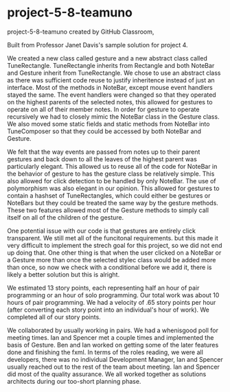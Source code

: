 # project-5-8-teamuno
project-5-8-teamuno created by GitHub Classroom, 

Built from Professor Janet Davis's sample solution for project 4.

We created a new class called gesture and a new abstract class called
TuneRectangle. TuneRectangle inherits from Rectangle and both NoteBar and
Gesture inherit from TuneRectangle. We chose to use an abstract class as there
was sufficient code reuse to justify inheritence instead of just an interface.
Most of the methods in NoteBar, except mouse event handlers stayed the same.
The event handlers were changed so that they operated on the highest parents of
the selected notes, this allowed for gestures to operate on all of their member
notes. In order for gesture to operate recursively we had to closely mimic the
NoteBar class in the Gesture class. We also moved some static fields and static
methods from NoteBar into TuneComposer so that they could be accessed by both
NoteBar and Gesture.

We felt that the way events are passed from notes up to their parent gestures
and back down to all the leaves of the highest parent was particularly elegant.
This allowed us to reuse all of the code for NoteBar in the behavior of gesture
to has the gesture class be relatively simple. This also allowed for click
detection to be handled by only NoteBar. The use of polymorphism was also
elegant in our opinion. This allowed for gestures to contain a hashset of
TuneRectangles, which could either be gestures or NoteBars but they could be
treated the same way by the gesture methods. These two features allowed most of
the Gesture methods to simply call itself on all of the children of the
gesture.

One potential issue with our code is that gestures are entirely click
transparent. We still met all of the funcitonal requirements. but this made it
very difficult to implement the strech goal for this project, so we did not end
up doing that. One other thing is that when the user clicked on a NoteBar or a
Gesture more than once the selected stylec class would be added more than once,
so now we check with a conditional before we add it, there is likely a better
solution but this is alright.

We estimated 13 story points, each representing half an hour of pair
programming or an hour of solo programming. Our total work was about 10 hours
of pair programming. We had a velocity of .65 story points per hour (after
converting each story point into an individual's hour of work). We completed
all of our story points.

We collaborated by usually working in pairs. We had a whenisgood poll for
meeting times. Ian and Spencer met a couple times and implemented the basis of
Gesture. Ben and Ian worked on getting some of the later features done and
finishing the fxml. In terms of the roles reading, we were all developers,
there was no individual Development Manager, Ian and Spencer usually reached
out to the rest of the team about meeting. Ian and Spencer did most of the
quality assurance. We all worked together as solutions architects during our
too-short planning phase.
